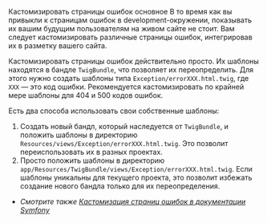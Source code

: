 Кастомизировать страницы ошибок
основное
В то время как вы привыкли к страницам ошибок в development-окружении, показывать их вашим будущим пользователям на живом сайте не стоит. Вам следует кастомизировать различные страницы ошибок, интегрировав их в разметку вашего сайта.

Кастомизировать страницы ошибок действительно просто. Их шаблоны находятся в бандле `TwigBundle`, что позволяет их переопределить. Для этого нужно создать шаблоны типа `Exception/errorXXX.html.twig`, где `XXX` — это код ошибки. Рекомендуется кастомизировать по крайней мере шаблоны для 404 и 500 кодов ошибок.

Есть два способа использовать свои собственные шаблоны:

1. Создать новый бандл, который наследуется от `TwigBundle`, и положить шаблоны в директорию `Resources/views/Exception/errorXXX.html.twig`. Это позволит переиспользовать их в разных проектах.
2. Просто положить шаблоны в директорию `app/Resources/TwigBundle/views/Exception/errorXXX.html.twig`. Если шаблоны уникальны для текущего проекта, это позволит избежать создание нового бандла только для их переопределения.

* _Смотрите также [Кастомизация страниц ошибок в документации Symfony](http://symfony.com/doc/master/cookbook/controller/error_pages.html)_